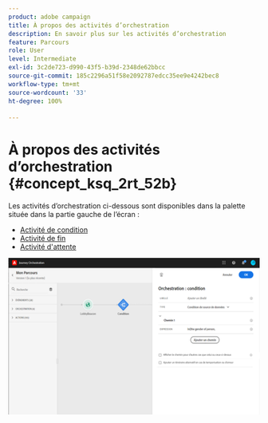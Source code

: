```yaml
---
product: adobe campaign
title: À propos des activités d’orchestration
description: En savoir plus sur les activités d’orchestration
feature: Parcours
role: User
level: Intermediate
exl-id: 3c2de723-d990-43f5-b39d-2348de62bbcc
source-git-commit: 185c2296a51f58e2092787edcc35ee9e4242bec8
workflow-type: tm+mt
source-wordcount: '33'
ht-degree: 100%

---
```


# À propos des activités d’orchestration {#concept_ksq_2rt_52b}

Les activités d’orchestration ci-dessous sont disponibles dans la palette située dans la partie gauche de l’écran :

* [Activité de condition](../building-journeys/condition-activity.md)
* [Activité de fin](../building-journeys/end-activity.md)
* [Activité d&#39;attente](../building-journeys/wait-activity.md)

![](../assets/journey49.png)
